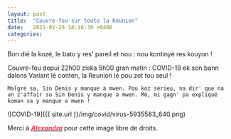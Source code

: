```yaml
---
layout: post
title:  "Couvre-feu sur toute la Réunion"
date:   2021-02-26 18:16:30 +0400
categories: 
---
```

<!---

You’ll find this post in your `_posts` directory. Go ahead and edit it and re-build the site to see your changes. You can rebuild the site in many different ways, but the most common way is to run `jekyll serve`, which launches a web server and auto-regenerates your site when a file is updated.

Jekyll requires blog post files to be named according to the following format:

`YEAR-MONTH-DAY-title.MARKUP`

Where `YEAR` is a four-digit number, `MONTH` and `DAY` are both two-digit numbers, and `MARKUP` is the file extension representing the format used in the file. After that, include the necessary front matter. Take a look at the source for this post to get an idea about how it works.

Jekyll also offers powerful support for code snippets:

{% highlight ruby %}
def print_hi(name)
  puts "Hi, #{name}"
end
print_hi('Tom')
#=> prints 'Hi, Tom' to STDOUT.
{% endhighlight %}

Check out the [Jekyll docs][jekyll-docs] for more info on how to get the most out of Jekyll. File all bugs/feature requests at [Jekyll’s GitHub repo][jekyll-gh]. If you have questions, you can ask them on [Jekyll Talk][jekyll-talk].

[jekyll-docs]: https://jekyllrb.com/docs/home
[jekyll-gh]:   https://github.com/jekyll/jekyll
[jekyll-talk]: https://talk.jekyllrb.com/

--->


Bon dié la kozé, le bato y res' pareil et nou : nou kontinyé res kouyon ! 

Couvre-feu depui 22h00 ziska 5h00 gran matin : COVID-19 ek son bann dalons Variant lé conten, la Reunion lé pou zot tou seul !


`Malgré sa, Sin Denis y manque à mwen. Pou koz sérieu, na dir' que na un z'affair su Sin Denis y manque a mwen. Mé, mi gagn' pa expliqué koman sa y manque a mwen !`

![COVID-19]({{ site.url }}/img/covid/virus-5935583_640.png)

Merci à <a href="https://pixabay.com/fr/users/alexandra_koch-621802/?tab=popular" target="_blank"><span style="color:  #ff3349">***Alexandra***</span></a>  pour cette image libre de droits.

